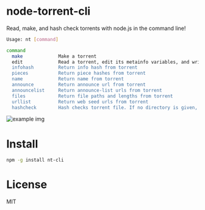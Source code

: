 # node-torrent-cli

Read, make, and hash check torrents with node.js in the command line!

```bash
Usage: nt [command]

command     
  make             Make a torrent
  edit             Read a torrent, edit its metainfo variables, and write it. Can't change its files
  infohash         Return info hash from torrent
  pieces           Return piece hashes from torrent
  name             Return name from torrent
  announce         Return announce url from torrent
  announcelist     Return announce-list urls from torrent
  files            Return file paths and lengths from torrent
  urllist          Return web seed urls from torrent
  hashcheck        Hash checks torrent file. If no directory is given, will use cwd
```

![example img](http://i.imgur.com/y47Sc.png)


# Install

```bash
npm -g install nt-cli
```


# License

MIT
